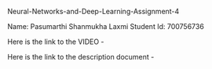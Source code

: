 Neural-Networks-and-Deep-Learning-Assignment-4

Name: Pasumarthi Shanmukha Laxmi 
Student Id: 700756736

Here is the link to the VIDEO - 

Here is the link to the description document -
